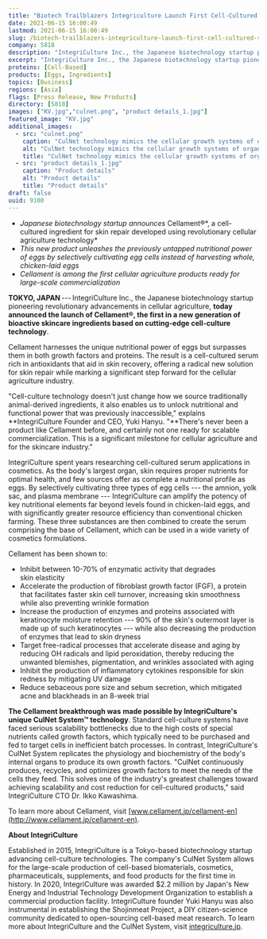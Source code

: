 ```yaml
---
title: "Biotech Trailblazers Integriculture Launch First Cell-Cultured Skincare Ingredient"
date: 2021-06-15 16:00:49
lastmod: 2021-06-15 16:00:49
slug: /biotech-trailblazers-integriculture-launch-first-cell-cultured-skincare-ingredient
company: 5818
description: "IntegriCulture Inc., the Japanese biotechnology startup pioneering revolutionary advancements in cellular agriculture, today announced the launch of Cellament®️, the first in a new generation of bioactive skincare ingredients based on cutting-edge cell-culture technology."
excerpt: "IntegriCulture Inc., the Japanese biotechnology startup pioneering revolutionary advancements in cellular agriculture, today announced the launch of Cellament®️, the first in a new generation of bioactive skincare ingredients based on cutting-edge cell-culture technology."
proteins: [Cell-Based]
products: [Eggs, Ingredients]
topics: [Business]
regions: [Asia]
flags: [Press Release, New Products]
directory: [5818]
images: ["KV.jpg","culnet.png", "product details_1.jpg"]
featured_image: "KV.jpg"
additional_images:
  - src: "culnet.png"
    caption: "CulNet technology mimics the cellular growth systems of organs connected by blood vessels."
    alt: "CulNet technology mimics the cellular growth systems of organs connected by blood vessels."
    title: "CulNet technology mimics the cellular growth systems of organs connected by blood vessels."
  - src: "product details_1.jpg"
    caption: "Product details"
    alt: "Product details"
    title: "Product details"
draft: false
uuid: 9100
---
```

-   *Japanese biotechnology startup announces* Cellament®️*, a
    cell-cultured ingredient for skin repair developed using
    revolutionary cellular agriculture technology*
-   *This new product unleashes the previously untapped nutritional
    power of eggs by selectively cultivating egg cells instead of
    harvesting whole, chicken-laid eggs*
-   *Cellament is among the first cellular agriculture products ready
    for large-scale commercialization*

**TOKYO, JAPAN** --- IntegriCulture Inc., the Japanese biotechnology
startup pioneering revolutionary advancements in cellular agriculture,
**today announced the launch of Cellament®️, the first in a new
generation of bioactive skincare ingredients based on cutting-edge
cell-culture technology**.

Cellament harnesses the unique nutritional power of eggs but surpasses
them in both growth factors and proteins. The result is a cell-cultured
serum rich in antioxidants that aid in skin recovery, offering a radical
new solution for skin repair while marking a significant step forward
for the cellular agriculture industry.

"Cell-culture technology doesn't just change how we source traditionally
animal-derived ingredients, it also enables us to unlock nutritional and
functional power that was previously inaccessible," explains
**IntegriCulture Founder and CEO, Yuki Hanyu. "**There's never been a
product like Cellament before, and certainly not one ready for scalable
commercialization. This is a significant milestone for cellular
agriculture and for the skincare industry."

IntegriCulture spent years researching cell-cultured serum applications
in cosmetics. As the body's largest organ, skin requires proper
nutrients for optimal health, and few sources offer as complete a
nutritional profile as eggs. By selectively cultivating three types of
egg cells --- the amnion, yolk sac, and plasma membrane ---
IntegriCulture can amplify the potency of key nutritional elements far
beyond levels found in chicken-laid eggs, and with significantly greater
resource efficiency than conventional chicken farming. These three
substances are then combined to create the serum comprising the base of
Cellament, which can be used in a wide variety of
cosmetics formulations.

Cellament has been shown to:

-   Inhibit between 10-70% of enzymatic activity that degrades
    skin elasticity
-   Accelerate the production of fibroblast growth factor (FGF), a
    protein that facilitates faster skin cell turnover, increasing skin
    smoothness while also preventing wrinkle formation
-   Increase the production of enzymes and proteins associated with
    keratinocyte moisture retention --- 90% of the skin's outermost
    layer is made up of such keratinocytes --- while also decreasing the
    production of enzymes that lead to skin dryness
-   Target free-radical processes that accelerate disease and aging by
    reducing OH radicals and lipid peroxidation, thereby reducing the
    unwanted blemishes, pigmentation, and wrinkles associated with aging
-   Inhibit the production of inflammatory cytokines responsible for
    skin redness by mitigating UV damage
-   Reduce sebaceous pore size and sebum secretion, which mitigated acne
    and blackheads in an 8-week trial

**The Cellament breakthrough was** **made possible by IntegriCulture's
unique CulNet System™ technology**. Standard cell-culture systems have
faced serious scalability bottlenecks due to the high costs of special
nutrients called growth factors, which typically need to be purchased
and fed to target cells in inefficient batch processes. In contrast,
IntegriCulture's CulNet System replicates the physiology and
biochemistry of the body's internal organs to produce its own growth
factors. "CulNet continuously produces, recycles, and optimizes growth
factors to meet the needs of the cells they feed. This solves one of the
industry's greatest challenges toward achieving scalability and cost
reduction for cell-cultured products," said IntegriCulture CTO Dr.
Ikko Kawashima.

To learn more about Cellament, visit
[www.cellament.jp/cellament-en](http://www.cellament.jp/cellament-en).

**About IntegriCulture**

Established in 2015, IntegriCulture is a Tokyo-based biotechnology
startup advancing cell-culture technologies. The company's CulNet System
allows for the large-scale production of cell-based biomaterials,
cosmetics, pharmaceuticals, supplements, and food products for the first
time in history. In 2020, IntegriCulture was awarded \$2.2 million by
Japan's New Energy and Industrial Technology Development Organization to
establish a commercial production facility. IntegriCulture founder Yuki
Hanyu was also instrumental in establishing the Shojinmeat Project, a
DIY citizen-science community dedicated to open-sourcing cell-based meat
research. To learn more about IntegriCulture and the CulNet System,
visit [integriculture.jp](https://integriculture.jp/?locale=en).
